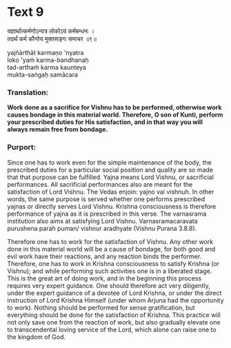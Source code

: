 # Text 9

यज्ञार्थात्कर्मणोऽन्यत्र लोकोऽयं कर्मबन्धनः ।  
तदर्थं कर्म कौन्तेय मुक्तसङ्गः समाचर ॥९॥

yajñārthāt karmaṇo 'nyatra  
loko 'yaḿ karma-bandhanaḥ  
tad-arthaḿ karma kaunteya  
mukta-sańgaḥ samācara



### Translation:

**Work done as a sacrifice for Vishnu has to be performed, otherwise work causes bondage in this material world. Therefore, O son of Kunti, perform your prescribed duties for His satisfaction, and in that way you will always remain free from bondage.**

### Purport:

Since one has to work even for the simple maintenance of the body, the prescribed duties for a particular social position and quality are so made that that purpose can be fulfilled. Yajna means Lord Vishnu, or sacrificial performances. All sacrificial performances also are meant for the satisfaction of Lord Vishnu. The Vedas enjoin: yajno vai vishnuh. In other words, the same purpose is served whether one performs prescribed yajnas or directly serves Lord Vishnu. Krishna consciousness is therefore performance of yajna as it is prescribed in this verse. The varnasrama institution also aims at satisfying Lord Vishnu. Varnasramacaravata purushena parah puman/ vishnur aradhyate (Vishnu Purana 3.8.8).

Therefore one has to work for the satisfaction of Vishnu. Any other work done in this material world will be a cause of bondage, for both good and evil work have their reactions, and any reaction binds the performer. Therefore, one has to work in Krishna consciousness to satisfy Krishna (or Vishnu); and while performing such activities one is in a liberated stage. This is the great art of doing work, and in the beginning this process requires very expert guidance. One should therefore act very diligently, under the expert guidance of a devotee of Lord Krishna, or under the direct instruction of Lord Krishna Himself (under whom Arjuna had the opportunity to work). Nothing should be performed for sense gratification, but everything should be done for the satisfaction of Krishna. This practice will not only save one from the reaction of work, but also gradually elevate one to transcendental loving service of the Lord, which alone can raise one to the kingdom of God.